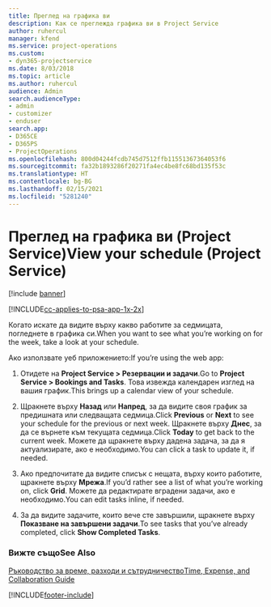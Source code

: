 ```yaml
---
title: Преглед на графика ви
description: Как се преглежда графика ви в Project Service
author: ruhercul
manager: kfend
ms.service: project-operations
ms.custom:
- dyn365-projectservice
ms.date: 8/03/2018
ms.topic: article
ms.author: ruhercul
audience: Admin
search.audienceType:
- admin
- customizer
- enduser
search.app:
- D365CE
- D365PS
- ProjectOperations
ms.openlocfilehash: 800d04244fcdb745d7512ffb11551367364053f6
ms.sourcegitcommit: fa32b1893286f20271fa4ec4be8fc68bd135f53c
ms.translationtype: HT
ms.contentlocale: bg-BG
ms.lasthandoff: 02/15/2021
ms.locfileid: "5281240"
---
```

# <a name="view-your-schedule-project-service"></a><span data-ttu-id="4f515-103">Преглед на графика ви (Project Service)</span><span class="sxs-lookup"><span data-stu-id="4f515-103">View your schedule (Project Service)</span></span>

[!include [banner](../includes/psa-now-project-operations.md)]

[!INCLUDE[cc-applies-to-psa-app-1x-2x](../includes/cc-applies-to-psa-app-1x-2x.md)]

<span data-ttu-id="4f515-104">Когато искате да видите върху какво работите за седмицата, погледнете в графика си.</span><span class="sxs-lookup"><span data-stu-id="4f515-104">When you want to see what you’re working on for the week, take a look at your schedule.</span></span>  
  
 <span data-ttu-id="4f515-105">Ако използвате уеб приложението:</span><span class="sxs-lookup"><span data-stu-id="4f515-105">If you’re using the web app:</span></span>  
  
1.  <span data-ttu-id="4f515-106">Отидете на **Project Service > Резервации и задачи**.</span><span class="sxs-lookup"><span data-stu-id="4f515-106">Go to **Project Service > Bookings and Tasks**.</span></span> <span data-ttu-id="4f515-107">Това извежда календарен изглед на вашия график.</span><span class="sxs-lookup"><span data-stu-id="4f515-107">This brings up a calendar view of your schedule.</span></span>  
  
2.  <span data-ttu-id="4f515-108">Щракнете върху **Назад** или **Напред**, за да видите своя график за предишната или следващата седмица.</span><span class="sxs-lookup"><span data-stu-id="4f515-108">Click **Previous** or **Next** to see your schedule for the previous or next week.</span></span> <span data-ttu-id="4f515-109">Щракнете върху **Днес**, за да се върнете към текущата седмица.</span><span class="sxs-lookup"><span data-stu-id="4f515-109">Click **Today** to get back to the current week.</span></span> <span data-ttu-id="4f515-110">Можете да щракнете върху дадена задача, за да я актуализирате, ако е необходимо.</span><span class="sxs-lookup"><span data-stu-id="4f515-110">You can click a task to update it, if needed.</span></span>  
  
3.  <span data-ttu-id="4f515-111">Ако предпочитате да видите списък с нещата, върху които работите, щракнете върху **Мрежа**.</span><span class="sxs-lookup"><span data-stu-id="4f515-111">If you’d rather see a list of what you’re working on, click **Grid**.</span></span> <span data-ttu-id="4f515-112">Можете да редактирате вградени задачи, ако е необходимо.</span><span class="sxs-lookup"><span data-stu-id="4f515-112">You can edit tasks inline, if needed.</span></span>  
  
4.  <span data-ttu-id="4f515-113">За да видите задачите, които вече сте завършили, щракнете върху **Показване на завършени задачи**.</span><span class="sxs-lookup"><span data-stu-id="4f515-113">To see tasks that you’ve already completed, click **Show Completed Tasks**.</span></span>  
  
### <a name="see-also"></a><span data-ttu-id="4f515-114">Вижте също</span><span class="sxs-lookup"><span data-stu-id="4f515-114">See Also</span></span>  
 [<span data-ttu-id="4f515-115">Ръководство за време, разходи и сътрудничество</span><span class="sxs-lookup"><span data-stu-id="4f515-115">Time, Expense, and Collaboration Guide</span></span>](../psa/time-expense-collaboration-guide.md)


[!INCLUDE[footer-include](../includes/footer-banner.md)]